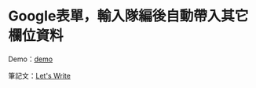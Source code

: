 # Google表單，輸入隊編後自動帶入其它欄位資料

Demo：[demo](https://letswritetw.github.io/letswrite-google-forms-id-data/)

筆記文：[Let's Write](https://letswrite.tw/google-forms-id-data/)
